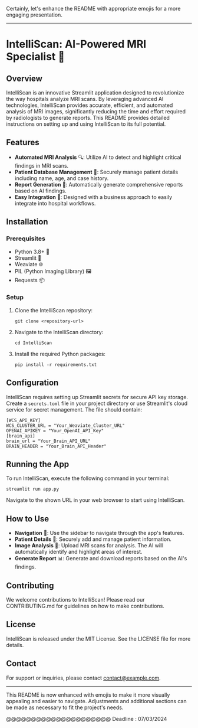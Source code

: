 Certainly, let's enhance the README with appropriate emojis for a more engaging presentation.

---

# IntelliScan: AI-Powered MRI Specialist 🧠

## Overview
IntelliScan is an innovative Streamlit application designed to revolutionize the way hospitals analyze MRI scans. By leveraging advanced AI technologies, IntelliScan provides accurate, efficient, and automated analysis of MRI images, significantly reducing the time and effort required by radiologists to generate reports. This README provides detailed instructions on setting up and using IntelliScan to its full potential.

## Features
- **Automated MRI Analysis** 🔍: Utilize AI to detect and highlight critical findings in MRI scans.
- **Patient Database Management** 📇: Securely manage patient details including name, age, and case history.
- **Report Generation** 📝: Automatically generate comprehensive reports based on AI findings.
- **Easy Integration** 💼: Designed with a business approach to easily integrate into hospital workflows.

## Installation

### Prerequisites
- Python 3.8+ 🐍
- Streamlit 🎈
- Weaviate 🌐
- PIL (Python Imaging Library) 🖼️
- Requests 📦

### Setup
1. Clone the IntelliScan repository:
   ```
   git clone <repository-url>
   ```
2. Navigate to the IntelliScan directory:
   ```
   cd IntelliScan
   ```
3. Install the required Python packages:
   ```
   pip install -r requirements.txt
   ```

## Configuration
IntelliScan requires setting up Streamlit secrets for secure API key storage. Create a `secrets.toml` file in your project directory or use Streamlit's cloud service for secret management. The file should contain:
```
[WCS_API_KEY]
WCS_CLUSTER_URL = "Your_Weaviate_Cluster_URL"
OPENAI_APIKEY = "Your_OpenAI_API_Key"
[brain_api]
brain_url = "Your_Brain_API_URL"
BRAIN_HEADER = "Your_Brain_API_Header"
```

## Running the App
To run IntelliScan, execute the following command in your terminal:
```
streamlit run app.py
```
Navigate to the shown URL in your web browser to start using IntelliScan.

## How to Use
- **Navigation** 🧭: Use the sidebar to navigate through the app's features.
- **Patient Details** 📝: Securely add and manage patient information.
- **Image Analysis** 🔬: Upload MRI scans for analysis. The AI will automatically identify and highlight areas of interest.
- **Generate Report** 📊: Generate and download reports based on the AI's findings.

## Contributing
We welcome contributions to IntelliScan! Please read our CONTRIBUTING.md for guidelines on how to make contributions.

## License
IntelliScan is released under the MIT License. See the LICENSE file for more details.

## Contact
For support or inquiries, please contact [contact@example.com](mailto:contact@example.com).

---

This README is now enhanced with emojis to make it more visually appealing and easier to navigate. Adjustments and additional sections can be made as necessary to fit the project's needs.
















@@@@@@@@@@@@@@@@@@@@@
Deadline : 07/03/2024
